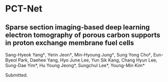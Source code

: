 # PCT-Net

## Sparse section imaging-based deep learning electron tomography of porous carbon supports in proton exchange membrane fuel cells 

Sang-Hyeok Yang†, Yerin Jeon†, Min-Hyoung Jung†, Sung Yong Cho†, Eun-Byeol Park, Daehee Yang, Hyo June Lee, Yun Sik Kang, Chang Hyun Lee, Sung-Dae Yim*, Hu Young Jeong*, Sungchul Lee*, Young-Min Kim*

Submitted.
